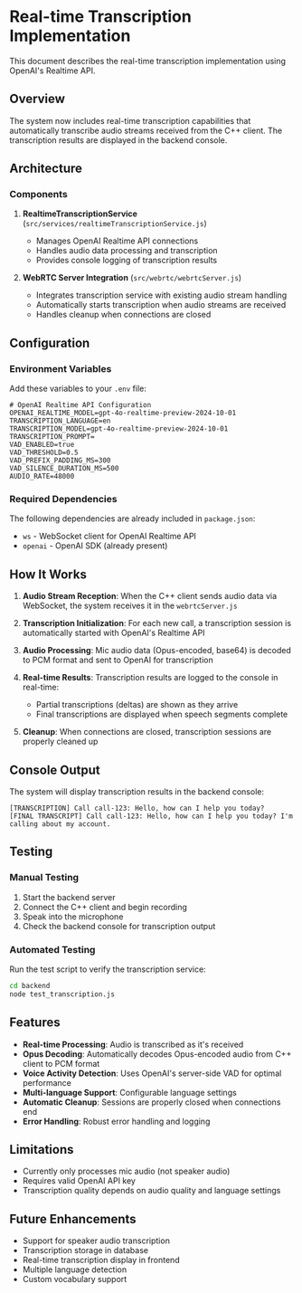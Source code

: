 # Real-time Transcription Implementation

This document describes the real-time transcription implementation using OpenAI's Realtime API.

## Overview

The system now includes real-time transcription capabilities that automatically transcribe audio streams received from the C++ client. The transcription results are displayed in the backend console.

## Architecture

### Components

1. **RealtimeTranscriptionService** (`src/services/realtimeTranscriptionService.js`)
   - Manages OpenAI Realtime API connections
   - Handles audio data processing and transcription
   - Provides console logging of transcription results

2. **WebRTC Server Integration** (`src/webrtc/webrtcServer.js`)
   - Integrates transcription service with existing audio stream handling
   - Automatically starts transcription when audio streams are received
   - Handles cleanup when connections are closed

## Configuration

### Environment Variables

Add these variables to your `.env` file:

```env
# OpenAI Realtime API Configuration
OPENAI_REALTIME_MODEL=gpt-4o-realtime-preview-2024-10-01
TRANSCRIPTION_LANGUAGE=en
TRANSCRIPTION_MODEL=gpt-4o-realtime-preview-2024-10-01
TRANSCRIPTION_PROMPT=
VAD_ENABLED=true
VAD_THRESHOLD=0.5
VAD_PREFIX_PADDING_MS=300
VAD_SILENCE_DURATION_MS=500
AUDIO_RATE=48000
```

### Required Dependencies

The following dependencies are already included in `package.json`:
- `ws` - WebSocket client for OpenAI Realtime API
- `openai` - OpenAI SDK (already present)

## How It Works

1. **Audio Stream Reception**: When the C++ client sends audio data via WebSocket, the system receives it in the `webrtcServer.js`

2. **Transcription Initialization**: For each new call, a transcription session is automatically started with OpenAI's Realtime API

3. **Audio Processing**: Mic audio data (Opus-encoded, base64) is decoded to PCM format and sent to OpenAI for transcription

4. **Real-time Results**: Transcription results are logged to the console in real-time:
   - Partial transcriptions (deltas) are shown as they arrive
   - Final transcriptions are displayed when speech segments complete

5. **Cleanup**: When connections are closed, transcription sessions are properly cleaned up

## Console Output

The system will display transcription results in the backend console:

```
[TRANSCRIPTION] Call call-123: Hello, how can I help you today?
[FINAL TRANSCRIPT] Call call-123: Hello, how can I help you today? I'm calling about my account.
```

## Testing

### Manual Testing

1. Start the backend server
2. Connect the C++ client and begin recording
3. Speak into the microphone
4. Check the backend console for transcription output

### Automated Testing

Run the test script to verify the transcription service:

```bash
cd backend
node test_transcription.js
```

## Features

- **Real-time Processing**: Audio is transcribed as it's received
- **Opus Decoding**: Automatically decodes Opus-encoded audio from C++ client to PCM format
- **Voice Activity Detection**: Uses OpenAI's server-side VAD for optimal performance
- **Multi-language Support**: Configurable language settings
- **Automatic Cleanup**: Sessions are properly closed when connections end
- **Error Handling**: Robust error handling and logging

## Limitations

- Currently only processes mic audio (not speaker audio)
- Requires valid OpenAI API key
- Transcription quality depends on audio quality and language settings

## Future Enhancements

- Support for speaker audio transcription
- Transcription storage in database
- Real-time transcription display in frontend
- Multiple language detection
- Custom vocabulary support
